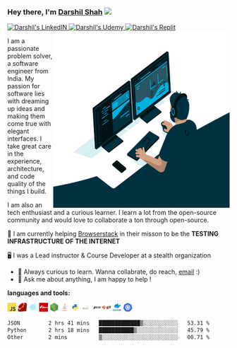 ### Hey there, I'm [Darshil Shah](https://www.linkedin.com/in/iamdarshil/)  <img src="https://media.giphy.com/media/hvRJCLFzcasrR4ia7z/giphy.gif" width="25px">

<a href="https://www.linkedin.com/in/iamdarshil/">
  <img alt="Darshil's LinkedIN" width="50px" src="https://raw.githubusercontent.com/peterthehan/peterthehan/master/assets/linkedin.svg" />
</a>

<a href="https://www.udemy.com/user/darshil-shah-103/">
  <img alt="Darshil's Udemy" width="50px" src="https://pbs.twimg.com/profile_images/1417157967124721666/xShJF4Km_400x400.png" />
</a>

<a href="https://replit.com/@Trixx">
  <img alt="Darshil's Replit" width="50px" src="https://encrypted-tbn0.gstatic.com/images?q=tbn:ANd9GcSx8r92MExhSZwJGpnf6lDoaNBhMMeMlflbyA&usqp=CAU" />
</a>


<br>

<img align="right" alt="GIF" src="https://github.com/Darshill9991/Darshill9991/blob/main/code.gif?raw=true" width="400" height="400" />

I am a passionate problem solver, a software engineer from India. My passion for software lies with dreaming up ideas and making them come true with elegant interfaces. I take great care in the experience, architecture, and code quality of the things I build.

I am also an tech enthusiast and a curious learner. I learn a lot from the open-source community and would love to collaborate a ton through open-source.

🚀 I am currently helping [Browserstack](https://www.browserstack.com/) in their misson to be the <b>TESTING INFRASTRUCTURE OF THE INTERNET</b>

🖥 I was a Lead instructor & Course Developer at a stealth organization 

  
- 💼 Always curious to learn. Wanna collabrate, do reach, [email](mailto:darshilshah9991@gmail.com) :)
- 💬 Ask me about anything, I am happy to help !

**languages and tools:**  

<code><img height="20" src="https://raw.githubusercontent.com/github/explore/80688e429a7d4ef2fca1e82350fe8e3517d3494d/topics/javascript/javascript.png"></code>
<code><img height="20" src="https://raw.githubusercontent.com/github/explore/80688e429a7d4ef2fca1e82350fe8e3517d3494d/topics/ruby/ruby.png"></code>
<code><img height="20" src="https://raw.githubusercontent.com/github/explore/80688e429a7d4ef2fca1e82350fe8e3517d3494d/topics/react/react.png"></code>
<code><img height="20" src="https://raw.githubusercontent.com/github/explore/80688e429a7d4ef2fca1e82350fe8e3517d3494d/topics/rails/rails.png"></code>
<code><img height="20" src="https://raw.githubusercontent.com/github/explore/80688e429a7d4ef2fca1e82350fe8e3517d3494d/topics/nodejs/nodejs.png"></code>
<code><img height="20" src="https://raw.githubusercontent.com/github/explore/80688e429a7d4ef2fca1e82350fe8e3517d3494d/topics/java/java.png"></code>
<code><img height="20" src="https://raw.githubusercontent.com/github/explore/80688e429a7d4ef2fca1e82350fe8e3517d3494d/topics/python/python.png"></code>
<code><img height="20" src="https://raw.githubusercontent.com/github/explore/80688e429a7d4ef2fca1e82350fe8e3517d3494d/topics/mysql/mysql.png"></code>
<code><img height="20" src="https://raw.githubusercontent.com/github/explore/80688e429a7d4ef2fca1e82350fe8e3517d3494d/topics/bash/bash.png"></code>
<code><img height="20" src="https://raw.githubusercontent.com/github/explore/80688e429a7d4ef2fca1e82350fe8e3517d3494d/topics/git/git.png"></code>
<code><img height="20" src="https://raw.githubusercontent.com/github/explore/80688e429a7d4ef2fca1e82350fe8e3517d3494d/topics/docker/docker.png"></code>
<code><img height="20" src="https://raw.githubusercontent.com/github/explore/80688e429a7d4ef2fca1e82350fe8e3517d3494d/topics/kubernetes/kubernetes.png"></code>

<!--START_SECTION:waka-->

```text
JSON         2 hrs 41 mins   █████████████▒░░░░░░░░░░░   53.31 %
Python       2 hrs 18 mins   ███████████▒░░░░░░░░░░░░░   45.79 %
Other        2 mins          ▒░░░░░░░░░░░░░░░░░░░░░░░░   00.71 %
```

<!--END_SECTION:waka-->
